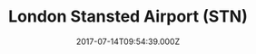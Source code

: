---
date: 2017-07-14T09:54:39.000Z
title: London Stansted Airport (STN)
latitude: 51.89036991471721
longitude: 0.2616527059581131
url: https://www.stanstedairport.com
category: checkin
---